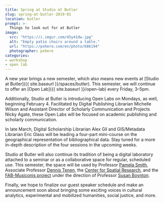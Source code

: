 ```yaml
---
title: Spring at Studio at Butler
slug: spring-at-butler-2019-01
location: butler
prompt: >-
  Things to look out for at Butler
image:
  src: "https://i.imgur.com/45y41dw.jpg"
  alt: "Empty patio chairs around a table."
  url: "https://pxhere.com/en/photo/686194"
  photographer: pxhere
categories:
- workshop
- open lab
---
```


A new year brings a new semester, which also means new events at [Studio at
Butler]({{ site.baseurl }}/spaces/butler). This semester, we will continue to
offer an [Open Lab]({{ site.baseurl }}/open-lab) every Friday, 3–5pm.

Additionally, Studio at Butler is introducing Open Labs on Mondays, as well,
beginning February 4. Facilitated by Digital Publishing Librarian Michelle
Wilson and Assistant Director of Scholarly Communication and Projects Nicky
Agate, these Open Labs will be focused on academic publishing and scholarly
communication.

In late March, Digital Scholarship Librarian Alex Gil and
GIS/Metadata Librarian Eric Glass will be leading a four-part mini-course on
the geographical representation of bibliographical data. Stay tuned for a more
in-depth description of the four sessions in the upcoming weeks.

Studio at Butler will also continue its tradition of being a digital
laboratory attached to a seminar or as a collaborative space for regular,
scheduled use. This semester, the space will be used by Professor [Pamela
Smith](https://history.columbia.edu/faculty/smith-pamela-h/), Associate
Professor [Dennis Tenen](https://english.columbia.edu/people/profile/453), the
[Center for Spatial Research](http://c4sr.columbia.edu), and the
[FAB-Musiconis project](https://edblogs.columbia.edu/musiconis/) under the
direction of Professor [Susan
Boynton](https://music.columbia.edu/bios/susan-boynton).

Finally, we hope to finalize our guest speaker schedule and make an
announcement soon about bringing some exciting voices in cultural analytics,
experimental and mobilized humanities, social justice, and more.
